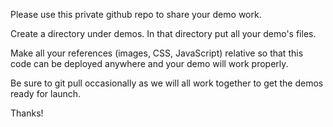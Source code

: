 Please use this private github repo to share your demo work.

Create a directory under demos. In that directory put all your demo's files.

Make all your references (images, CSS, JavaScript) relative so that this code can be deployed anywhere and your demo will work properly.

Be sure to git pull occasionally as we will all work together to get the demos ready for launch.

Thanks!